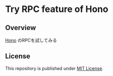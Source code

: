 # Try RPC feature of Hono

## Overview

[Hono](https://hono.dev/) のRPCを試してみる

## License

This repository is published under [MIT License](LICENSE).
